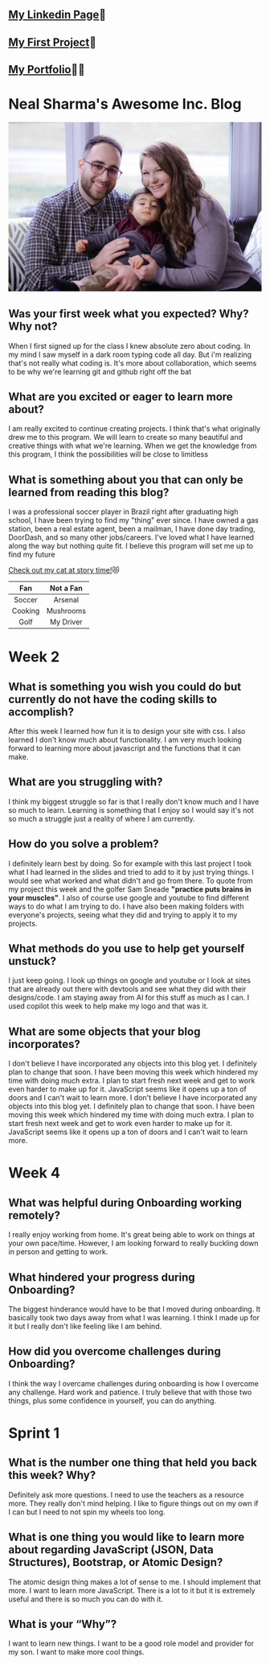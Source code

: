 <link href="style.css" rel="stylesheet">

## [My Linkedin Page](https://www.linkedin.com/in/neal-sharma23)🔗

## [My First Project](https://kumarg23.github.io/food-blog.github.io/)🍛

## [My Portfolio](./Kumar-portfolio-page/)👨‍💼

# **Neal Sharma's Awesome Inc. Blog**

![My Family](img/my-family.JPG)

## **Was your first week what you expected? Why? Why not?**

 When I first signed up for the class I knew absolute zero about coding. In my mind I saw myself in a dark room typing code all day. But i'm realizing that's not really what coding is. It's more about collaboration, which seems to be why we're learning git and github right off the bat

## **What are you excited or eager to learn more about?**

 I am really excited to continue creating projects. I think that's what originally drew me to this program. We will learn to create so many beautiful and creative things with what we're learning. When we get the knowledge from this program, I think the possibilities will be close to limitless

## **What is something about you that can only be learned from reading this blog?**

 I was a professional soccer player in Brazil right after graduating high school, I have been trying to find my "thing" ever since. I have owned a gas station, been a real estate agent, been a mailman, I have done day trading, DoorDash, and so many other jobs/careers. I've loved what I have learned along the way but nothing quite fit. I believe this program will set me up to find my future

[Check out my cat at story time!](https://www.tiktok.com/@marinafsharma/video/7342880475717078318)😻

| Fan | Not a Fan |
|:----:|:---------:|
| Soccer| Arsenal |
| Cooking | Mushrooms |
| Golf | My Driver |

# **Week 2**

## What is something you wish you could do but currently do not have the coding skills to accomplish?

 After this week I learned how fun it is to design your site with css. I also learned I don't know much about functionality. I am very much looking forward to learning more about javascript and the functions that it can make.

## What are you struggling with?

 I think my biggest struggle so far is that I really don't know much and I have so much to learn. Learning is something that I enjoy so I would say it's not so much a struggle just a reality of where I am currently.

## How do you solve a problem?

 I definitely learn best by doing. So for example with this last project I took what I had learned in the slides and tried to add to it by just trying things. I would see what worked and what didn't and go from there. To quote from my project this week and the golfer Sam Sneade **"practice puts brains in your muscles"**. I also of course use google and youtube to find different ways to do what I am trying to do. I have also been making folders with everyone's projects, seeing what they did and trying to apply it to my projects.

## What methods do you use to help get yourself unstuck?

 I just keep going. I look up things on google and youtube or I look at sites that are already out there with devtools and see what they did with their designs/code. I am staying away from AI for this stuff as much as I can. I used copilot this week to help make my logo and that was it.

## What are some objects that your blog incorporates?

  I don't believe I have incorporated any objects into this blog yet. I definitely plan to change that soon. I have been moving this week which hindered my time with doing much extra. I plan to start fresh next week and get to work even harder to make up for it. JavaScript seems like it opens up a ton of doors and I can't wait to learn more.
  I don't believe I have incorporated any objects into this blog yet. I definitely plan to change that soon. I have been moving this week which hindered my time with doing much extra. I plan to start fresh next week and get to work even harder to make up for it. JavaScript seems like it opens up a ton of doors and I can't wait to learn more.

# **Week 4**

## What was helpful during Onboarding working remotely?

I really enjoy working from home. It's great being able to work on things at your own pace/time. However, I am looking forward to really buckling down in person and getting to work.

## What hindered your progress during Onboarding?

The biggest hinderance would have to be that I moved during onboarding. It basically took two days away from what I was learning. I think I made up for it but I really don't like feeling like I am behind.

## How did you overcome challenges during Onboarding?

I think the way I overcame challenges during onboarding is how I overcome any challenge. Hard work and patience. I truly believe that with those two things, plus some confidence in yourself, you can do anything.

# **Sprint 1**

## What is the number one thing that held you back this week? Why?

Definitely ask more questions. I need to use the teachers as a resource more. They really don't mind helping. I like to figure things out on my own if I can but I need to not spin my wheels too long.

## What is one thing you would like to learn more about regarding JavaScript (JSON, Data Structures), Bootstrap, or Atomic Design?

The atomic design thing makes a lot of sense to me. I should implement that more. I want to learn more JavaScript. There is a lot to it but it is extremely useful and there is so much you can do with it.

## What is your “Why”?

I want to learn new things. I want to be a good role model and provider for my son. I want to make more cool things.
